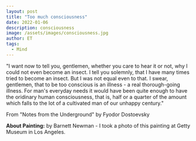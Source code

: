 ```yaml
---
layout: post
title: "Too much consciousness"
date: 2022-01-06
description: consciousness
image: /assets/images/consciousness.jpg
author: ET
tags:
  - Mind
---
```

"I want now to tell you, gentlemen, whether you care to hear it or not, why I could not even become an insect. I tell you solemnly, that I have many times tried to become
an insect. But I was not equal even to that. I swear, gentlemen, that to be too conscious is an illness - a real thorough-going illness. For man's everyday needs it would 
have been quite enough to have the oridinary human consciousness, that is, half or a quarter of the amount which falls to the lot of a cultivated man of our unhappy 
century."

From "Notes from the Underground" by Fyodor Dostoevsky


<b>About Painting:</b> by Barnett Newman - I took a photo of this painting at Getty Museum in Los Angeles. 
